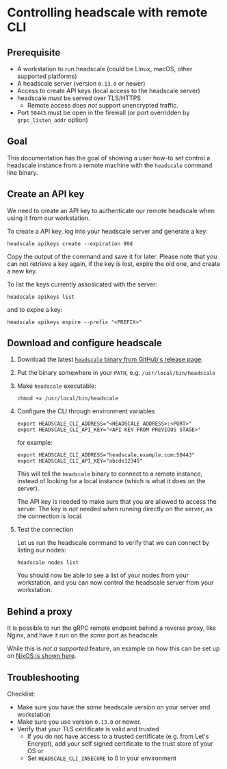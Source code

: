 # Controlling headscale with remote CLI

## Prerequisite

- A workstation to run headscale (could be Linux, macOS, other supported platforms)
- A headscale server (version `0.13.0` or newer)
- Access to create API keys (local access to the headscale server)
- headscale _must_ be served over TLS/HTTPS
  - Remote access does _not_ support unencrypted traffic.
- Port `50443` must be open in the firewall (or port overridden by `grpc_listen_addr` option)

## Goal

This documentation has the goal of showing a user how-to set control a headscale instance
from a remote machine with the `headscale` command line binary.

## Create an API key

We need to create an API key to authenticate our remote headscale when using it from our workstation.

To create a API key, log into your headscale server and generate a key:

```shell
headscale apikeys create --expiration 90d
```

Copy the output of the command and save it for later. Please note that you can not retrieve a key again,
if the key is lost, expire the old one, and create a new key.

To list the keys currently assosicated with the server:

```shell
headscale apikeys list
```

and to expire a key:

```shell
headscale apikeys expire --prefix "<PREFIX>"
```

## Download and configure headscale

1. Download the latest [`headscale` binary from GitHub's release page](https://github.com/juanfont/headscale/releases):

2. Put the binary somewhere in your `PATH`, e.g. `/usr/local/bin/headscale`

3. Make `headscale` executable:

   ```shell
   chmod +x /usr/local/bin/headscale
   ```

4. Configure the CLI through environment variables

   ```shell
   export HEADSCALE_CLI_ADDRESS="<HEADSCALE ADDRESS>:<PORT>"
   export HEADSCALE_CLI_API_KEY="<API KEY FROM PREVIOUS STAGE>"
   ```

   for example:

   ```shell
   export HEADSCALE_CLI_ADDRESS="headscale.example.com:50443"
   export HEADSCALE_CLI_API_KEY="abcde12345"
   ```

   This will tell the `headscale` binary to connect to a remote instance, instead of looking
   for a local instance (which is what it does on the server).

   The API key is needed to make sure that you are allowed to access the server. The key is _not_
   needed when running directly on the server, as the connection is local.

5. Test the connection

   Let us run the headscale command to verify that we can connect by listing our nodes:

   ```shell
   headscale nodes list
   ```

   You should now be able to see a list of your nodes from your workstation, and you can
   now control the headscale server from your workstation.

## Behind a proxy

It is possible to run the gRPC remote endpoint behind a reverse proxy, like Nginx, and have it run on the _same_ port as headscale.

While this is _not a supported_ feature, an example on how this can be set up on
[NixOS is shown here](https://github.com/kradalby/dotfiles/blob/4489cdbb19cddfbfae82cd70448a38fde5a76711/machines/headscale.oracldn/headscale.nix#L61-L91).

## Troubleshooting

Checklist:

- Make sure you have the _same_ headscale version on your server and workstation
- Make sure you use version `0.13.0` or newer.
- Verify that your TLS certificate is valid and trusted
  - If you do not have access to a trusted certificate (e.g. from Let's Encrypt), add your self signed certificate to the trust store of your OS or
  - Set `HEADSCALE_CLI_INSECURE` to 0 in your environment
